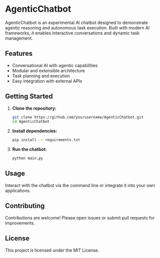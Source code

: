 # AgenticChatbot

AgenticChatbot is an experimental AI chatbot designed to demonstrate agentic reasoning and autonomous task execution. Built with modern AI frameworks, it enables interactive conversations and dynamic task management.

## Features

- Conversational AI with agentic capabilities
- Modular and extensible architecture
- Task planning and execution
- Easy integration with external APIs

## Getting Started

1. **Clone the repository:**
    ```bash
    git clone https://github.com/yourusername/AgenticChatbot.git
    cd AgenticChatbot
    ```

2. **Install dependencies:**
    ```bash
    pip install -r requirements.txt
    ```

3. **Run the chatbot:**
    ```bash
    python main.py
    ```

## Usage

Interact with the chatbot via the command line or integrate it into your own applications.

## Contributing

Contributions are welcome! Please open issues or submit pull requests for improvements.

## License

This project is licensed under the MIT License.